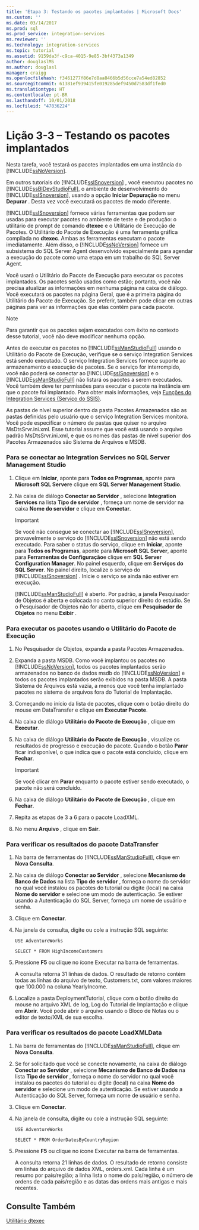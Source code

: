 ```yaml
---
title: 'Etapa 3: Testando os pacotes implantados | Microsoft Docs'
ms.custom: ''
ms.date: 03/14/2017
ms.prod: sql
ms.prod_service: integration-services
ms.reviewer: ''
ms.technology: integration-services
ms.topic: tutorial
ms.assetid: 9159da3f-c9ca-4015-9e85-3bf4373a1349
author: douglaslMS
ms.author: douglasl
manager: craigg
ms.openlocfilehash: f3461277f86e7d8aa8466b5d56cce7a54ed82852
ms.sourcegitcommit: 61381ef939415fe019285def9450d7583df1fed0
ms.translationtype: HT
ms.contentlocale: pt-BR
ms.lasthandoff: 10/01/2018
ms.locfileid: "47836224"
---
```

# <a name="lesson-3-3---testing-the-deployed-packages"></a>Lição 3-3 – Testando os pacotes implantados
Nesta tarefa, você testará os pacotes implantados em uma instância do [!INCLUDE[ssNoVersion](../includes/ssnoversion-md.md)].  
  
Em outros tutoriais do [!INCLUDE[ssISnoversion](../includes/ssisnoversion-md.md)] , você executou pacotes no [!INCLUDE[ssBIDevStudioFull](../includes/ssbidevstudiofull-md.md)], o ambiente de desenvolvimento do [!INCLUDE[ssISnoversion](../includes/ssisnoversion-md.md)], usando a opção **Iniciar Depuração** no menu **Depurar** . Desta vez você executará os pacotes de modo diferente.  
  
[!INCLUDE[ssISnoversion](../includes/ssisnoversion-md.md)] fornece várias ferramentas que podem ser usadas para executar pacotes no ambiente de teste e de produção: o utilitário de prompt de comando **dtexec** e o Utilitário de Execução de Pacotes. O Utilitário do Pacote de Execução é uma ferramenta gráfica compilada no **dtexec**. Ambas as ferramentas executam o pacote imediatamente. Além disso, o [!INCLUDE[ssNoVersion](../includes/ssnoversion-md.md)] fornece um subsistema do SQL Server Agent desenvolvido especialmente para agendar a execução do pacote como uma etapa em um trabalho do SQL Server Agent.  
  
Você usará o Utilitário do Pacote de Execução para executar os pacotes implantados. Os pacotes serão usados como estão; portanto, você não precisa atualizar as informações em nenhuma página na caixa de diálogo. Você executará os pacotes na página Geral, que é a primeira página do Utilitário do Pacote de Execução. Se preferir, também pode clicar em outras páginas para ver as informações que elas contêm para cada pacote.  
  
> [!NOTE]  
> Para garantir que os pacotes sejam executados com êxito no contexto desse tutorial, você não deve modificar nenhuma opção.  
  
Antes de executar os pacotes no [!INCLUDE[ssManStudioFull](../includes/ssmanstudiofull-md.md)] usando o Utilitário do Pacote de Execução, verifique se o serviço Integration Services está sendo executado. O serviço Integration Services fornece suporte ao armazenamento e execução de pacotes. Se o serviço for interrompido, você não poderá se conectar ao [!INCLUDE[ssISnoversion](../includes/ssisnoversion-md.md)] e o [!INCLUDE[ssManStudioFull](../includes/ssmanstudiofull-md.md)] não listará os pacotes a serem executados. Você também deve ter permissões para executar o pacote na instância em que o pacote foi implantado. Para obter mais informações, veja [Funções do Integration Services &#40;Serviço do SSIS&#41;](../integration-services/security/integration-services-roles-ssis-service.md).  
  
As pastas de nível superior dentro da pasta Pacotes Armazenados são as pastas definidas pelo usuário que o serviço Integration Services monitora. Você pode especificar o número de pastas que quiser no arquivo MsDtsSrvr.ini.xml. Esse tutorial assume que você está usando o arquivo padrão MsDtsSrvr.ini.xml, e que os nomes das pastas de nível superior dos Pacotes Armazenados são Sistema de Arquivos e MSDB.  
  
### <a name="to-connect-to-integration-services-in-sql-server-management-studio"></a>Para se conectar ao Integration Services no SQL Server Management Studio  
  
1.  Clique em **Iniciar**, aponte para **Todos os Programas**, aponte para **Microsoft SQL Server**e clique em **SQL Server Management Studio**.  
  
2.  Na caixa de diálogo **Conectar ao Servidor** , selecione **Integration Services** na lista **Tipo de servidor** , forneça um nome de servidor na caixa **Nome do servidor** e clique em **Conectar**.  
  
    > [!IMPORTANT]  
    > Se você não consegue se conectar ao [!INCLUDE[ssISnoversion](../includes/ssisnoversion-md.md)], provavelmente o serviço do [!INCLUDE[ssISnoversion](../includes/ssisnoversion-md.md)] não está sendo executado. Para saber o status do serviço, clique em **Iniciar**, aponte para **Todos os Programas**, aponte para **Microsoft SQL Server**, aponte para **Ferramentas de Configuração**e clique em **SQL Server Configuration Manager**. No painel esquerdo, clique em **Serviços do SQL Server**. No painel direito, localize o serviço do [!INCLUDE[ssISnoversion](../includes/ssisnoversion-md.md)] . Inicie o serviço se ainda não estiver em execução.  
  
    [!INCLUDE[ssManStudioFull](../includes/ssmanstudiofull-md.md)] é aberto. Por padrão, a janela Pesquisador de Objetos é aberta e colocada no canto superior direito do estúdio. Se o Pesquisador de Objetos não for aberto, clique em **Pesquisador de Objetos** no menu **Exibir** .  
  
### <a name="to-run-the-packages-using-the-execute-package-utility"></a>Para executar os pacotes usando o Utilitário do Pacote de Execução  
  
1.  No Pesquisador de Objetos, expanda a pasta Pacotes Armazenados.  
  
2.  Expanda a pasta MSDB. Como você implantou os pacotes no [!INCLUDE[ssNoVersion](../includes/ssnoversion-md.md)], todos os pacotes implantados serão armazenados no banco de dados msdb do [!INCLUDE[ssNoVersion](../includes/ssnoversion-md.md)] e todos os pacotes implantados serão exibidos na pasta MSDB. A pasta Sistema de Arquivos está vazia, a menos que você tenha implantado pacotes no sistema de arquivos fora do Tutorial de Implantação.  
  
3.  Começando no início da lista de pacotes, clique com o botão direito do mouse em DataTransfer e clique em **Executar Pacote**.  
  
4.  Na caixa de diálogo **Utilitário do Pacote de Execução** , clique em **Executar**.  
  
5.  Na caixa de diálogo **Utilitário do Pacote de Execução** , visualize os resultados de progresso e execução do pacote. Quando o botão **Parar** ficar indisponível, o que indica que o pacote está concluído, clique em **Fechar**.  
  
    > [!IMPORTANT]  
    > Se você clicar em **Parar** enquanto o pacote estiver sendo executado, o pacote não será concluído.  
  
6.  Na caixa de diálogo **Utilitário do Pacote de Execução** , clique em **Fechar**.  
  
7.  Repita as etapas de 3 a 6 para o pacote LoadXML.  
  
8.  No menu **Arquivo** , clique em **Sair**.  
  
### <a name="to-verify-the-results-of-the-datatransfer-package"></a>Para verificar os resultados do pacote DataTransfer  
  
1.  Na barra de ferramentas do [!INCLUDE[ssManStudioFull](../includes/ssmanstudiofull-md.md)], clique em **Nova Consulta**.  
  
2.  Na caixa de diálogo **Conectar ao Servidor** , selecione **Mecanismo de Banco de Dados** na lista **Tipo de servidor** , forneça o nome do servidor no qual você instalou os pacotes do tutorial ou digite (local) na caixa **Nome do servidor** e selecione um modo de autenticação. Se estiver usando a Autenticação do SQL Server, forneça um nome de usuário e senha.  
  
3.  Clique em **Conectar**.  
  
4.  Na janela de consulta, digite ou cole a instrução SQL seguinte:  
  
    `USE AdventureWorks`  
  
    `SELECT * FROM HighIncomeCustomers`  
  
5.  Pressione **F5** ou clique no ícone Executar na barra de ferramentas.  
  
    A consulta retorna 31 linhas de dados. O resultado de retorno contém todas as linhas do arquivo de texto, Customers.txt, com valores maiores que 100.000 na coluna YearlyIncome.  
  
6.  Localize a pasta DeploymentTutorial, clique com o botão direito do mouse no arquivo XML de log, Log do Tutorial de Implantação e clique em **Abrir**. Você pode abrir o arquivo usando o Bloco de Notas ou o editor de texto/XML de sua escolha.  
  
### <a name="to-verify-the-results-of-the-loadxmldata-package"></a>Para verificar os resultados do pacote LoadXMLData  
  
1.  Na barra de ferramentas do [!INCLUDE[ssManStudioFull](../includes/ssmanstudiofull-md.md)], clique em **Nova Consulta**.  
  
2.  Se for solicitado que você se conecte novamente, na caixa de diálogo **Conectar ao Servidor** , selecione **Mecanismo de Banco de Dados** na lista **Tipo de servidor** , forneça o nome do servidor no qual você instalou os pacotes do tutorial ou digite (local) na caixa **Nome do servidor** e selecione um modo de autenticação. Se estiver usando a Autenticação do SQL Server, forneça um nome de usuário e senha.  
  
3.  Clique em **Conectar**.  
  
4.  Na janela de consulta, digite ou cole a instrução SQL seguinte:  
  
    `USE AdventureWorks`  
  
    `SELECT * FROM OrderDatesByCountryRegion`  
  
5.  Pressione **F5** ou clique no ícone Executar na barra de ferramentas.  
  
    A consulta retorna 21 linhas de dados. O resultado de retorno consiste em linhas do arquivo de dados XML, orders.xml. Cada linha é um resumo por país/região; a linha lista o nome do país/região, o número de ordens de cada país/região e as datas das ordens mais antigas e mais recentes.  
  
## <a name="see-also"></a>Consulte Também  
[Utilitário dtexec](../integration-services/packages/dtexec-utility.md)  
  
  
  
